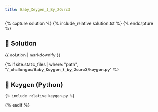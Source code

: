 ```yaml
---
title: Baby_Keygen_3_By_2Ourc3
---
```


{% capture solution %}
{% include_relative solution.txt %}
{% endcapture %}

## 📝 Solution

{{ solution | markdownify }}

{% if site.static_files | where: "path", "/_challenges/Baby_Keygen_3_by_2ourc3/keygen.py" %}
## 🔑 Keygen (Python)

```py
{% include_relative keygen.py %}
```
{% endif %}

